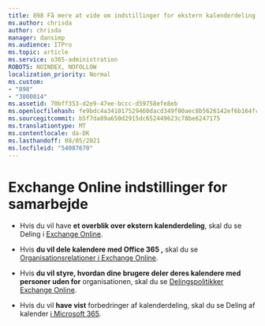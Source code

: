 ```yaml
---
title: 898 Få mere at vide om indstillinger for ekstern kalenderdeling
ms.author: chrisda
author: chrisda
manager: dansimp
ms.audience: ITPro
ms.topic: article
ms.service: o365-administration
ROBOTS: NOINDEX, NOFOLLOW
localization_priority: Normal
ms.custom:
- "898"
- "3800014"
ms.assetid: 70bff353-d2e9-47ee-bccc-d59758efe8eb
ms.openlocfilehash: fe9bdc4a341017529460dacd349f00aec8b5626142ef6b164fc61ae2581d5584
ms.sourcegitcommit: b5f7da89a650d2915dc652449623c78be6247175
ms.translationtype: MT
ms.contentlocale: da-DK
ms.lasthandoff: 08/05/2021
ms.locfileid: "54087670"
---
```

# <a name="exchange-online-collaboration-options"></a>Exchange Online indstillinger for samarbejde

- Hvis du vil have **et overblik over ekstern kalenderdeling**, skal du se Deling i [Exchange Online](https://technet.microsoft.com/library/jj916670%28v=exchg.150%29.aspx).

- Hvis **du vil dele kalendere med Office 365 ,** skal du se [Organisationsrelationer i Exchange Online](https://technet.microsoft.com/library/jj916658%28v=exchg.150%29.aspx).

- Hvis **du vil styre, hvordan dine brugere deler deres kalendere med personer uden for** organisationen, skal du se [Delingspolitikker Exchange Online](https://technet.microsoft.com/library/jj916673%28v=exchg.150%29.aspx).

- Hvis du vil **have vist** forbedringer af kalenderdeling, skal du se Deling af kalender [i Microsoft 365](https://support.office.com/article/calendar-sharing-in-microsoft-365-b576ecc3-0945-4d75-85f1-5efafb8a37b4).
